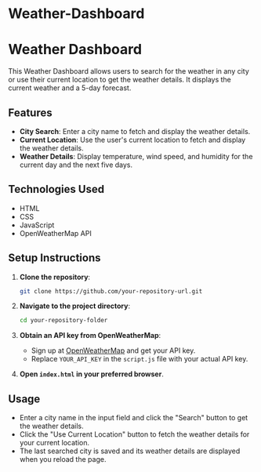 # Weather-Dashboard
# Weather Dashboard

This Weather Dashboard allows users to search for the weather in any city or use their current location to get the weather details. It displays the current weather and a 5-day forecast.

## Features

- **City Search**: Enter a city name to fetch and display the weather details.
- **Current Location**: Use the user's current location to fetch and display the weather details.
- **Weather Details**: Display temperature, wind speed, and humidity for the current day and the next five days.

## Technologies Used

- HTML
- CSS
- JavaScript
- OpenWeatherMap API

## Setup Instructions

1. **Clone the repository**:
    ```bash
    git clone https://github.com/your-repository-url.git
    ```
2. **Navigate to the project directory**:
    ```bash
    cd your-repository-folder
    ```
3. **Obtain an API key from OpenWeatherMap**:
    - Sign up at [OpenWeatherMap](https://openweathermap.org/api) and get your API key.
    - Replace `YOUR_API_KEY` in the `script.js` file with your actual API key.

4. **Open `index.html` in your preferred browser**.

## Usage

- Enter a city name in the input field and click the "Search" button to get the weather details.
- Click the "Use Current Location" button to fetch the weather details for your current location.
- The last searched city is saved and its weather details are displayed when you reload the page.

